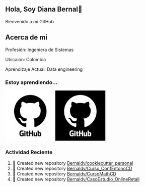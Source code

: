 ## Hola, Soy Diana Bernal👋

 Bienvenido a  mi GitHub

## Acerca de mi

Profesión: Ingeniera de Sistemas

Ubicaión: Colombia 

Aprendizaje Actual: Data engineering

### Estoy aprendiendo...

<img src="./assets/github.png"/>


### Actividad Reciente
<!--RECENT_ACTIVITY:start-->
1. 📔 Created new repository [Bernaldv/cookiecutter_personal](https://github.com/Bernaldv/cookiecutter_personal)<br>
2. 📔 Created new repository [Bernaldv/Curso_ConfEntonoCD](https://github.com/Bernaldv/Curso_ConfEntonoCD)<br>
3. 📔 Created new repository [Bernaldv/CursoMathCD](https://github.com/Bernaldv/CursoMathCD)<br>
4. 📔 Created new repository [Bernaldv/CasoEstudio_OnlineRetail](https://github.com/Bernaldv/CasoEstudio_OnlineRetail)<br>
<!--RECENT_ACTIVITY:end-->
<!--RECENT_ACTIVITY:last_update_end-->
